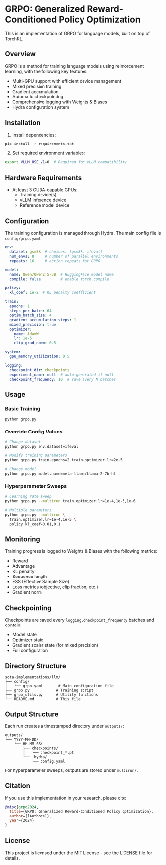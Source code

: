 # GRPO: Generalized Reward-Conditioned Policy Optimization

This is an implementation of GRPO for language models, built on top of TorchRL.

## Overview

GRPO is a method for training language models using reinforcement learning, with the following key features:
- Multi-GPU support with efficient device management
- Mixed precision training
- Gradient accumulation
- Automatic checkpointing
- Comprehensive logging with Weights & Biases
- Hydra configuration system

## Installation

1. Install dependencies:
```bash
pip install -r requirements.txt
```

2. Set required environment variables:
```bash
export VLLM_USE_V1=0  # Required for vLLM compatibility
```

## Hardware Requirements

- At least 3 CUDA-capable GPUs:
  - Training device(s)
  - vLLM inference device
  - Reference model device

## Configuration

The training configuration is managed through Hydra. The main config file is `config/grpo.yaml`:

```yaml
env:
  dataset: gsm8k  # choices: [gsm8k, ifeval]
  num_envs: 8     # number of parallel environments
  repeats: 16     # action repeats for GRPO

model:
  name: Qwen/Qwen2.5-3B  # HuggingFace model name
  compile: false         # enable torch.compile

policy:
  kl_coef: 1e-2  # KL penalty coefficient

train:
  epochs: 1
  steps_per_batch: 64
  optim_batch_size: 4
  gradient_accumulation_steps: 1
  mixed_precision: true
  optimizer:
    name: AdamW
    lr: 1e-5
    clip_grad_norm: 0.5

system:
  gpu_memory_utilization: 0.5

logging:
  checkpoint_dir: checkpoints
  experiment_name: null  # auto-generated if null
  checkpoint_frequency: 10  # save every N batches
```

## Usage

### Basic Training

```bash
python grpo.py
```

### Override Config Values

```bash
# Change dataset
python grpo.py env.dataset=ifeval

# Modify training parameters
python grpo.py train.epochs=2 train.optimizer.lr=2e-5

# Change model
python grpo.py model.name=meta-llama/Llama-2-7b-hf
```

### Hyperparameter Sweeps

```bash
# Learning rate sweep
python grpo.py --multirun train.optimizer.lr=1e-4,1e-5,1e-6

# Multiple parameters
python grpo.py --multirun \
  train.optimizer.lr=1e-4,1e-5 \
  policy.kl_coef=0.01,0.1
```

## Monitoring

Training progress is logged to Weights & Biases with the following metrics:
- Reward
- Advantage
- KL penalty
- Sequence length
- ESS (Effective Sample Size)
- Loss metrics (objective, clip fraction, etc.)
- Gradient norm

## Checkpointing

Checkpoints are saved every `logging.checkpoint_frequency` batches and contain:
- Model state
- Optimizer state
- Gradient scaler state (for mixed precision)
- Full configuration

## Directory Structure

```
sota-implementations/llm/
├── config/
│   └── grpo.yaml       # Main configuration file
├── grpo.py            # Training script
├── grpo_utils.py      # Utility functions
└── README.md          # This file
```

## Output Structure

Each run creates a timestamped directory under `outputs/`:
```
outputs/
└── YYYY-MM-DD/
    └── HH-MM-SS/
        ├── checkpoints/
        │   └── checkpoint_*.pt
        └── .hydra/
            └── config.yaml
```

For hyperparameter sweeps, outputs are stored under `multirun/`.

## Citation

If you use this implementation in your research, please cite:
```bibtex
@misc{grpo2024,
  title={GRPO: Generalized Reward-Conditioned Policy Optimization},
  author={[Authors]},
  year={2024}
}
```

## License

This project is licensed under the MIT License - see the LICENSE file for details. 

